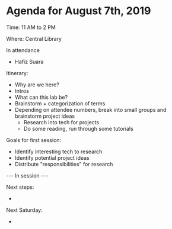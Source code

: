 # Agenda for August 7th, 2019

Time: 11 AM to 2 PM

Where: Central Library

In attendance 

- Hafiz Suara


Itinerary:

- Why are we here?
- Intros
- What can this lab be?
- Brainstorm + categorization of terms
- Depending on attendee numbers, break into small groups and brainstorm project ideas
    - Research into tech for projects
    - Do some reading, run through some tutorials

Goals for first session:

- Identify interesting tech to research
- Identify potential project ideas
- Distribute "responsibilities" for research

--- In session ---





Next steps:

- 

Next Saturday:

- 